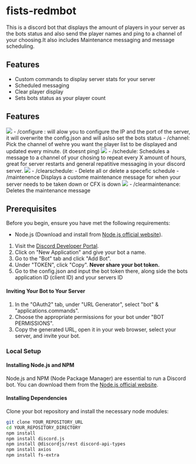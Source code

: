# fists-redmbot

This is a discord bot that displays the amount of players in your server as the bots status and also send the player names and ping to a channel of your choosing.It also includes Maintenance messaging and message scheduling.

## Features

- Custom commands to display server stats for your server
- Scheduled messaging
- Clear player display
- Sets bots status as your player count

## Features
 <img src="https://i.imgur.com/wyCAkDS.png"> 
- /configure : will alow you to configure the IP and the port of the server, it will overwrite the config.json and will aslso set the bots status
- /channel: Pick the channel of wehre you want the player list to be displayed and updated every minute. (it doesnt ping)
 <img src="https://i.imgur.com/PzWuE7C.png"> 
- /schedule: Schedules a message to a channel of your chosing to repeat every X amount of hours, great for server restarts and general repatitive messaging in your discord server.
 <img src="https://i.imgur.com/UN3AYJP.png"> 
- /clearschedule: - Delete all or delete a specefic schedule
- /maintenence Displays a custome maintenance message for when your server needs to be taken down or CFX is down
 <img src="https://i.imgur.com/n5oAyk2.png"> 
- /clearmaintenance: Deletes the maintenance message

## Prerequisites

Before you begin, ensure you have met the following requirements:

- Node.js (Download and install from [Node.js official website](https://nodejs.org/)).


1. Visit the [Discord Developer Portal](https://discord.com/developers/applications).
2. Click on "New Application" and give your bot a name.
3. Go to the "Bot" tab and click "Add Bot".
4. Under "TOKEN", click "Copy". **Never share your bot token.**
5. Go to the config.json and input the bot token there, along side the bots application ID (client ID) and your servers ID

#### Inviting Your Bot to Your Server

1. In the "OAuth2" tab, under "URL Generator", select "bot" & "applications.commands".
2. Choose the appropriate permissions for your bot under "BOT PERMISSIONS".
3. Copy the generated URL, open it in your web browser, select your server, and invite your bot.

### Local Setup

#### Installing Node.js and NPM

Node.js and NPM (Node Package Manager) are essential to run a Discord bot. You can download them from the [Node.js official website](https://nodejs.org/).

#### Installing Dependencies

Clone your bot repository and install the necessary node modules:

```bash
git clone YOUR_REPOSITORY_URL
cd YOUR_REPOSITORY_DIRECTORY
npm install
npm install discord.js
npm install @discordjs/rest discord-api-types
npm install axios
npm install fs-extra
